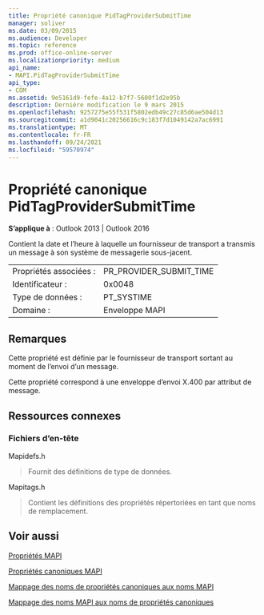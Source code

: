 ```yaml
---
title: Propriété canonique PidTagProviderSubmitTime
manager: soliver
ms.date: 03/09/2015
ms.audience: Developer
ms.topic: reference
ms.prod: office-online-server
ms.localizationpriority: medium
api_name:
- MAPI.PidTagProviderSubmitTime
api_type:
- COM
ms.assetid: 9e5161d9-fefe-4a12-b7f7-5600f1d2e95b
description: Dernière modification le 9 mars 2015
ms.openlocfilehash: 9257275e55f531f5802edb49c27c85d6ae504d13
ms.sourcegitcommit: a1d9041c20256616c9c183f7d1049142a7ac6991
ms.translationtype: MT
ms.contentlocale: fr-FR
ms.lasthandoff: 09/24/2021
ms.locfileid: "59570974"
---
```

# <a name="pidtagprovidersubmittime-canonical-property"></a>Propriété canonique PidTagProviderSubmitTime

  
  
**S’applique à** : Outlook 2013 | Outlook 2016 
  
Contient la date et l’heure à laquelle un fournisseur de transport a transmis un message à son système de messagerie sous-jacent.
  
|||
|:-----|:-----|
|Propriétés associées :  <br/> |PR_PROVIDER_SUBMIT_TIME  <br/> |
|Identificateur :  <br/> |0x0048  <br/> |
|Type de données :  <br/> |PT_SYSTIME  <br/> |
|Domaine :  <br/> |Enveloppe MAPI  <br/> |
   
## <a name="remarks"></a>Remarques

Cette propriété est définie par le fournisseur de transport sortant au moment de l’envoi d’un message.
  
Cette propriété correspond à une enveloppe d’envoi X.400 par attribut de message. 
  
## <a name="related-resources"></a>Ressources connexes

### <a name="header-files"></a>Fichiers d’en-tête

Mapidefs.h
  
> Fournit des définitions de type de données.
    
Mapitags.h
  
> Contient les définitions des propriétés répertoriées en tant que noms de remplacement.
    
## <a name="see-also"></a>Voir aussi



[Propriétés MAPI](mapi-properties.md)
  
[Propriétés canoniques MAPI](mapi-canonical-properties.md)
  
[Mappage des noms de propriétés canoniques aux noms MAPI](mapping-canonical-property-names-to-mapi-names.md)
  
[Mappage des noms MAPI aux noms de propriétés canoniques](mapping-mapi-names-to-canonical-property-names.md)

